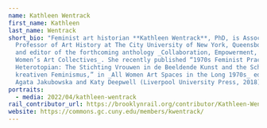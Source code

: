 ```yaml
---
name: Kathleen Wentrack
first_name: Kathleen
last_name: Wentrack
short_bio: "Feminist art historian **Kathleen Wentrack**, PhD, is Associate
  Professor of Art History at The City University of New York, Queensborough CC
  and editor of the forthcoming anthology _Collaboration, Empowerment, Change:
  Women’s Art Collectives_. She recently published “1970s Feminist Practice as
  Heterotopian: The Stichting Vrouwen in de Beeldende Kunst and the Schule für
  kreativen Feminismus,” in _All Women Art Spaces in the Long 1970s_ edited by
  Agata Jakubowska and Katy Deepwell (Liverpool University Press, 2018)."
portraits:
  - media: 2022/04/kathleen-wentrack
rail_contributor_url: https://brooklynrail.org/contributor/Kathleen-Wentrack
website: https://commons.gc.cuny.edu/members/kwentrack/
---
```


